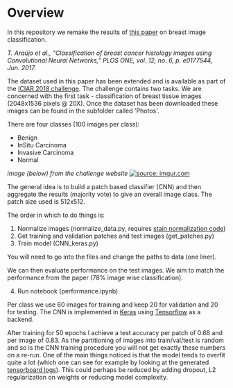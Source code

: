 # Overview

In this repository we remake the results of [this paper](http://journals.plos.org/plosone/article?id=10.1371/journal.pone.0177544) on breast image classification.

*T. Araújo et al., “Classification of breast cancer histology images using Convolutional Neural Networks,” PLOS ONE, vol. 12, no. 6, p. e0177544, Jun. 2017.*

The dataset used in this paper has been extended and is available as part of the [ICIAR 2018 challenge](https://iciar2018-challenge.grand-challenge.org/). The challenge contains two tasks. We are concerned with the first task - classification of breast tissue images (2048x1536 pixels @ 20X). Once the dataset has been downloaded these images can be found in the subfolder called 'Photos'.

There are four classes (100 images per class):

- Benign
- InSitu Carcinoma
- Invasive Carcinoma
- Normal

*image (below) from the challenge website*
<a href="https://imgur.com/UbxSaBC"><img src="https://i.imgur.com/UbxSaBC.png" title="source: imgur.com" /></a>

The general idea is to build a patch based classifier (CNN) and then aggregate the results (majority vote) to give an overall image class. The patch size used is 512x512.

The order in which to do things is:

1. Normalize images (normalize_data.py, requires [stain normalization code](https://github.com/Peter554/Stain-Normalization-))
2. Get training and validation patches and test images (get_patches.py)
3. Train model (CNN_keras.py)

You will need to go into the files and change the paths to data (one liner).

We can then evaluate performance on the test images. We aim to match the performance from the paper (78% image wise classification).

4. Run notebook (performance.ipynb)

Per class we use 60 images for training and keep 20 for validation and 20 for testing. The CNN is implemented in [Keras](https://keras.io/) using [Tensorflow](https://www.tensorflow.org/) as a backend.

After training for 50 epochs I achieve a test accuracy per patch of 0.68 and per image of 0.83. As the partitioning of images into train/val/test is random and so is the CNN training procedure you will not get exactly these numbers on a re-run. One of the main things noticed is that the model tends to overfit quite a lot (which one can see for example by looking at the generated [tensorboard logs](https://www.tensorflow.org/get_started/summaries_and_tensorboard)). This could perhaps be reduced by adding dropout, L2 regularization on weights or reducing model complexity.

